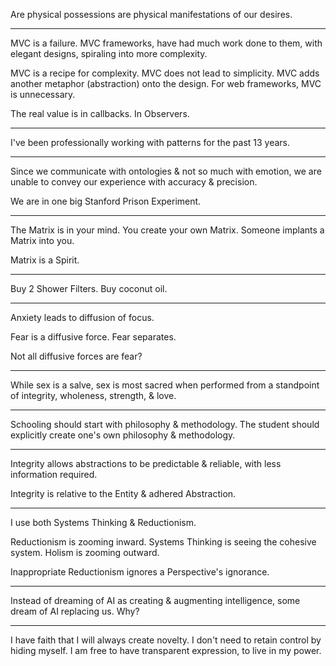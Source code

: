 Are physical possessions are physical manifestations of our desires.

---

MVC is a failure. MVC frameworks, have had much work done to them, with elegant designs, spiraling into more complexity.

MVC is a recipe for complexity. MVC does not lead to simplicity. MVC adds another metaphor (abstraction) onto the design. For web frameworks, MVC is unnecessary.

The real value is in callbacks. In Observers.

---

I've been professionally working with patterns for the past 13 years.

---

Since we communicate with ontologies & not so much with emotion, we are unable to convey our experience with accuracy & precision.

We are in one big Stanford Prison Experiment.

---

The Matrix is in your mind. You create your own Matrix. Someone implants a Matrix into you.

Matrix is a Spirit.

---

Buy 2 Shower Filters.
Buy coconut oil.

---

Anxiety leads to diffusion of focus.

Fear is a diffusive force. Fear separates.

Not all diffusive forces are fear?

---

While sex is a salve, sex is most sacred when performed from a standpoint of integrity, wholeness, strength, & love.

---

Schooling should start with philosophy & methodology. The student should explicitly create one's own philosophy & methodology.

---

Integrity allows abstractions to be predictable & reliable, with less information required.

Integrity is relative to the Entity & adhered Abstraction.

---

I use both Systems Thinking & Reductionism.

Reductionism is zooming inward. Systems Thinking is seeing the cohesive system. Holism is zooming outward.

Inappropriate Reductionism ignores a Perspective's ignorance.

---

Instead of dreaming of AI as creating & augmenting intelligence, some dream of AI replacing us. Why?

---

I have faith that I will always create novelty. I don't need to retain control by hiding myself. I am free to have transparent expression, to live in my power.
